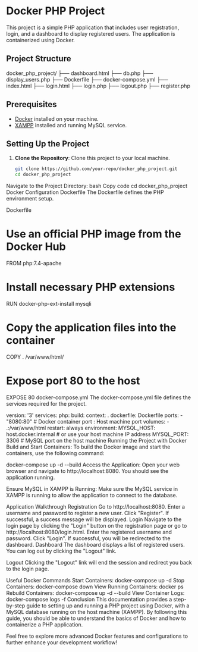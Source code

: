 # Docker PHP Project

This project is a simple PHP application that includes user registration, login, and a dashboard to display registered users. The application is containerized using Docker.


## Project Structure

docker_php_project/
├── dashboard.html
├── db.php
├── display_users.php
├── Dockerfile
├── docker-compose.yml
├── index.html
├── login.html
├── login.php
├── logout.php
├── register.php



## Prerequisites

- [Docker](https://www.docker.com/get-started) installed on your machine.
- [XAMPP](https://www.apachefriends.org/index.html) installed and running MySQL service.

## Setting Up the Project

1. **Clone the Repository**: Clone this project to your local machine.
   ```bash
   git clone https://github.com/your-repo/docker_php_project.git
   cd docker_php_project
Navigate to the Project Directory:
bash
Copy code
cd docker_php_project
Docker Configuration
Dockerfile
The Dockerfile defines the PHP environment setup.

Dockerfile

# Use an official PHP image from the Docker Hub
FROM php:7.4-apache

# Install necessary PHP extensions
RUN docker-php-ext-install mysqli

# Copy the application files into the container
COPY . /var/www/html/

# Expose port 80 to the host
EXPOSE 80
docker-compose.yml
The docker-compose.yml file defines the services required for the project.


version: '3'
services:
  php:
    build:
      context: .
      dockerfile: Dockerfile
    ports:
      - "8080:80"   # Docker container port : Host machine port
    volumes:
      - .:/var/www/html
    restart: always
    environment:
      MYSQL_HOST: host.docker.internal  # or use your host machine IP address
      MYSQL_PORT: 3306  # MySQL port on the host machine
Running the Project with Docker
Build and Start Containers: To build the Docker image and start the containers, use the following command:


docker-compose up -d --build
Access the Application: Open your web browser and navigate to http://localhost:8080. You should see the application running.

Ensure MySQL in XAMPP is Running: Make sure the MySQL service in XAMPP is running to allow the application to connect to the database.

Application Walkthrough
Registration
Go to http://localhost:8080.
Enter a username and password to register a new user.
Click "Register". If successful, a success message will be displayed.
Login
Navigate to the login page by clicking the "Login" button on the registration page or go to http://localhost:8080/login.html.
Enter the registered username and password.
Click "Login". If successful, you will be redirected to the dashboard.
Dashboard
The dashboard displays a list of registered users. You can log out by clicking the "Logout" link.

Logout
Clicking the "Logout" link will end the session and redirect you back to the login page.

Useful Docker Commands
Start Containers: docker-compose up -d
Stop Containers: docker-compose down
View Running Containers: docker ps
Rebuild Containers: docker-compose up -d --build
View Container Logs: docker-compose logs -f
Conclusion
This documentation provides a step-by-step guide to setting up and running a PHP project using Docker, with a MySQL database running on the host machine (XAMPP). By following this guide, you should be able to understand the basics of Docker and how to containerize a PHP application.

Feel free to explore more advanced Docker features and configurations to further enhance your development workflow!
